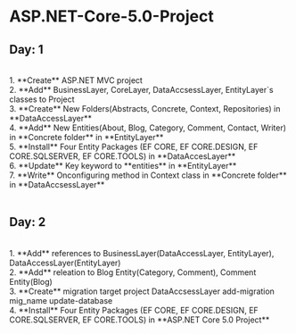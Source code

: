# ASP.NET-Core-5.0-Project
## Day: 1

<br/>
        1. **Create** ASP.NET MVC project <br/>
        2. **Add** BusinessLayer, CoreLayer, DataAccsessLayer, EntityLayer`s classes to Project <br/>
        3. **Create** New Folders(Abstracts, Concrete, Context, Repositories) in **DataAccessLayer** <br/>
        4. **Add** New Entities(About, Blog, Category, Comment, Contact, Writer) in **Concrete folder** in **EntityLayer** <br/>
        5. **Install** Four Entity Packages (EF CORE, EF CORE.DESIGN, EF CORE.SQLSERVER, EF CORE.TOOLS) in **DataAccesLayer** <br/>
        6. **Update** Key keyword to **entities** in **EntityLayer** <br/>
        7. **Write** Onconfiguring method in Context class in **Concrete folder** in **DataAccsessLayer** <br />
<br />

## Day: 2
<br />
        1. **Add** references to BusinessLayer(DataAccessLayer, EntityLayer), DataAccessLayer(EntityLayer) <br />
        2. **Add** releation to Blog Entity(Category, Comment), Comment Entity(Blog) <br />
        3. **Create** migration target project DataAccsessLayer add-migration mig_name update-database <br />
        4. **Install** Four Entity Packages (EF CORE, EF CORE.DESIGN, EF CORE.SQLSERVER, EF CORE.TOOLS) in **ASP.NET Core 5.0 Project** <br/>
        
